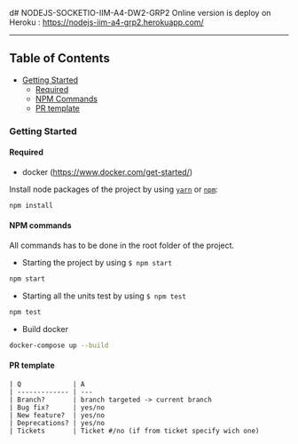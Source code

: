 d# NODEJS-SOCKETIO-IIM-A4-DW2-GRP2
Online version is deploy on Heroku : https://nodejs-iim-a4-grp2.herokuapp.com/
- -------------
**Table of Contents**
-------------
* [Getting Started](#getting-started)
  - [Required](#required)
  - [NPM Commands](#npm-commands)
  - [PR template](#pr-template)
### Getting Started
#### Required
- docker (https://www.docker.com/get-started/)

Install node packages of the project by using [`yarn`](https://yarnpkg.com/) or [`npm`](https://www.npmjs.com/):
```bash
npm install
```
#### NPM commands
All commands has to be done in the root folder of the project.

- Starting the project by using `$ npm start`
```bash
npm start
```
- Starting all the units test by using `$ npm test`
```bash
npm test
```

- Build docker
```bash
docker-compose up --build
```

#### PR template

```text
| Q             | A
| ------------- | ---
| Branch?       | branch targeted -> current branch
| Bug fix?      | yes/no
| New feature?  | yes/no
| Deprecations? | yes/no
| Tickets       | Ticket #/no (if from ticket specify wich one)
```
